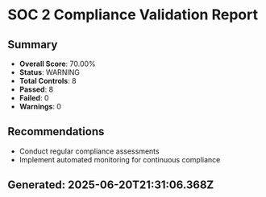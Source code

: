 
# SOC 2 Compliance Validation Report

## Summary
- **Overall Score**: 70.00%
- **Status**: WARNING
- **Total Controls**: 8
- **Passed**: 8
- **Failed**: 0
- **Warnings**: 0

## Recommendations
- Conduct regular compliance assessments
- Implement automated monitoring for continuous compliance

## Generated: 2025-06-20T21:31:06.368Z
      